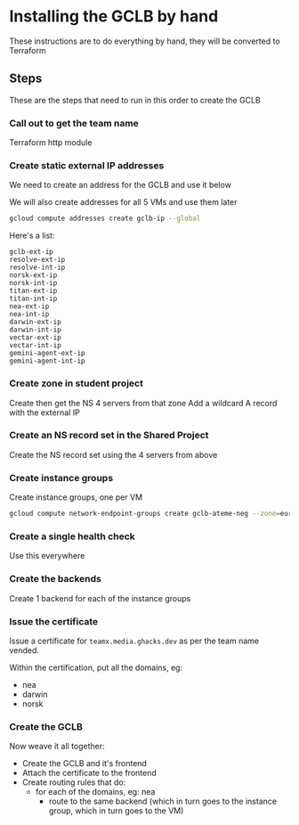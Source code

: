 # Installing the GCLB by hand

These instructions are to do everything by hand, they will be converted to Terraform

## Steps

These are the steps that need to run in this order to create the GCLB

### Call out to get the team name

Terraform http module

### Create static external IP addresses

We need to create an address for the GCLB and use it below

We will also create addresses for all 5 VMs and use them later

```bash
gcloud compute addresses create gclb-ip --global
```

Here's a list:

```
gclb-ext-ip
resolve-ext-ip
resolve-int-ip
norsk-ext-ip
norsk-int-ip
titan-ext-ip
titan-int-ip
nea-ext-ip
nea-int-ip
darwin-ext-ip
darwin-int-ip
vectar-ext-ip
vectar-int-ip
gemini-agent-ext-ip
gemini-agent-int-ip
```

### Create zone in student project

Create then get the NS 4 servers from that zone
Add a wildcard A record with the external IP

### Create an NS record set in the Shared Project

Create the NS record set using the 4 servers from above

### Create instance groups

Create instance groups, one per VM

```bash
gcloud compute network-endpoint-groups create gclb-ateme-neg --zone=europe-west1-b --network=default --network-endpoint-type=GCE_VM_IP --subnet=default
```

### Create a single health check

Use this everywhere

### Create the backends

Create 1 backend for each of the instance groups

### Issue the certificate

Issue a certificate for `teamx.media.ghacks.dev` as per the team name vended. 

Within the certification, put all the domains, eg:
- nea
- darwin
- norsk

### Create the GCLB

Now weave it all together:
- Create the GCLB and it's frontend
- Attach the certificate to the frontend
- Create routing rules that do:
    - for each of the domains, eg: nea
        - route to the same backend (which in turn goes to the instance group, which in turn goes to the VM)
